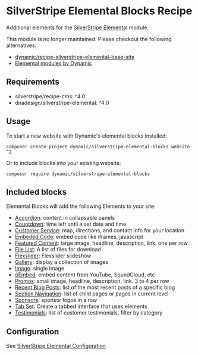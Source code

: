 # SilverStripe Elemental Blocks Recipe

Additional elements for the [SilverStripe Elemental](https://github.com/dnadesign/silverstripe-elemental) module.

This module is no longer maintained. Please checkout the following alternatives:

* [dynamic/recipe-silverstripe-elemental-base-site](https://github.com/dynamic/recipe-silverstripe-elemental-base-site)
* [Elemental modules by Dynamic](https://github.com/orgs/dynamic/repositories?q=elemental&type=all&language=&sort=)

## Requirements

- silverstripe/recipe-cms: ^4.0
- dnadesign/silverstripe-elemental: ^4.0

## Usage

To start a new website with Dynamic's elemental blocks installed:

```
composer create-project dynamic/silverstripe-elemental-blocks website ^2
```

Or to include blocks into your existing website:

```
composer require dynamic/silverstripe-elemental-blocks
```

## Included blocks

Elemental Blocks will add the following Elements to your site:

* [Accordion](https://github.com/dynamic/silverstripe-elemental-accordion): content in collapsable panels
* [Countdown](https://github.com/dynamic/silverstripe-elemental-countdown): time left until a set date and time
* [Customer Service](https://github.com/dynamic/silverstripe-elemental-customer-service): map, directions, and contact info for your location
* [Embeded Code](https://github.com/dynamic/silverstripe-elemental-embedded-code): embed code like iframes, javascript
* [Featured Content](https://github.com/dynamic/silverstripe-elemental-features): large image, headline, description, link. one per row
* [File List](https://github.com/dynamic/silverstripe-elemental-filelist): A list of files for download
* [Flexslider](https://github.com/dynamic/silverstripe-elemental-flexslider): Flexslider slideshow
* [Gallery](https://github.com/dynamic/silverstripe-elemental-gallery): display a collection of images
* [Image](https://github.com/dynamic/silverstripe-elemental-image): single image
* [oEmbed](https://github.com/dynamic/silverstripe-elemental-oembed): embed content from YouTube, SoundCloud, etc
* [Promos](https://github.com/dynamic/silverstripe-elemental-promos): small image, headline, description, link. 3 to 4 per row
* [Recent Blog Posts](https://github.com/dynamic/silverstripe-elemental-blog): list of the most recent posts of a specific blog
* [Section Navigation](https://github.com/dynamic/silverstripe-elemental-section-navigation): list of child pages or pages in current level
* [Sponsors](https://github.com/dynamic/silverstripe-elemental-sponsors): sponsor logos in a row
* [Tab Set](https://github.com/dynamic/silverstripe-elemental-tabset): Create a tabbed interface that uses elements
* [Testimonials](https://github.com/dynamic/silverstripe-elemental-testimonials): list of customer testimonials, filter by category

## Configuration

See [SilverStripe Elemental Configuration](https://github.com/dnadesign/silverstripe-elemental#configuration)
